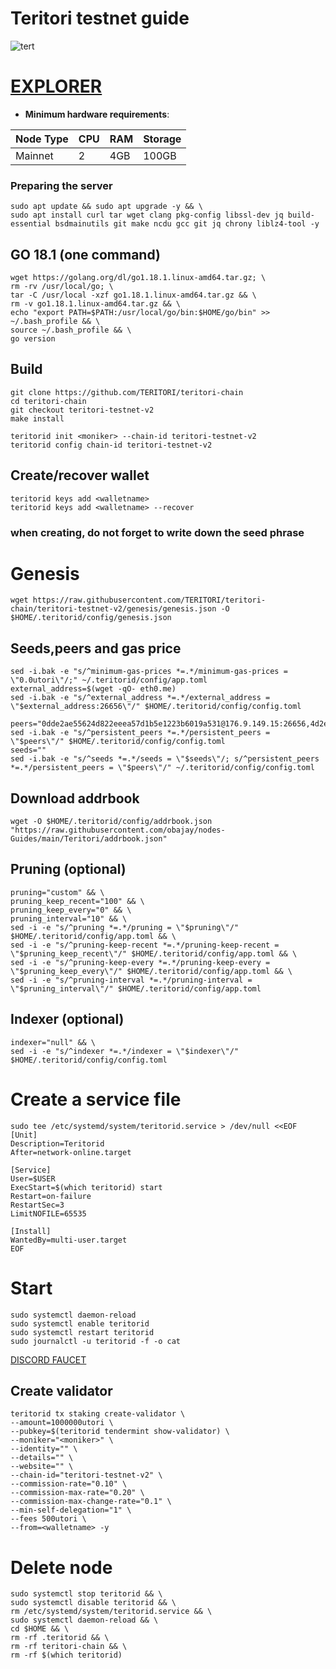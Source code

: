 # Teritori testnet guide
![tert](https://user-images.githubusercontent.com/44331529/180614436-1041172a-0b1e-4df3-85b7-3d18899f3e43.png)

[EXPLORER](https://explorer.ericet.xyz/teritori/staking)
=
- **Minimum hardware requirements**:

| Node Type |CPU | RAM  | Storage  | 
|-----------|----|------|----------|
| Mainnet   |   2| 4GB  | 100GB    |

### Preparing the server

    sudo apt update && sudo apt upgrade -y && \
    sudo apt install curl tar wget clang pkg-config libssl-dev jq build-essential bsdmainutils git make ncdu gcc git jq chrony liblz4-tool -y

## GO 18.1 (one command)

    wget https://golang.org/dl/go1.18.1.linux-amd64.tar.gz; \
    rm -rv /usr/local/go; \
    tar -C /usr/local -xzf go1.18.1.linux-amd64.tar.gz && \
    rm -v go1.18.1.linux-amd64.tar.gz && \
    echo "export PATH=$PATH:/usr/local/go/bin:$HOME/go/bin" >> ~/.bash_profile && \
    source ~/.bash_profile && \
    go version

## Build

    git clone https://github.com/TERITORI/teritori-chain
    cd teritori-chain
    git checkout teritori-testnet-v2
    make install

    teritorid init <moniker> --chain-id teritori-testnet-v2
    teritorid config chain-id teritori-testnet-v2
    
## Create/recover wallet

    teritorid keys add <walletname>
    teritorid keys add <walletname> --recover

### when creating, do not forget to write down the seed phrase

# Genesis

    wget https://raw.githubusercontent.com/TERITORI/teritori-chain/teritori-testnet-v2/genesis/genesis.json -O $HOME/.teritorid/config/genesis.json

## Seeds,peers and gas price
    sed -i.bak -e "s/^minimum-gas-prices *=.*/minimum-gas-prices = \"0.0utori\"/;" ~/.teritorid/config/app.toml
    external_address=$(wget -qO- eth0.me)
    sed -i.bak -e "s/^external_address *=.*/external_address = \"$external_address:26656\"/" $HOME/.teritorid/config/config.toml

    peers="0dde2ae55624d822eeea57d1b5e1223b6019a531@176.9.149.15:26656,4d2ea61e6195ee4e449c1e6132cabce98f7d94e1@5.9.40.222:26656,bceb776975aab62bcfd501969c0e1a2734ed7c2e@176.9.19.162:26656"
    sed -i.bak -e "s/^persistent_peers *=.*/persistent_peers = \"$peers\"/" $HOME/.teritorid/config/config.toml
    seeds=""
    sed -i.bak -e "s/^seeds *=.*/seeds = \"$seeds\"/; s/^persistent_peers *=.*/persistent_peers = \"$peers\"/" ~/.teritorid/config/config.toml

## Download addrbook

    wget -O $HOME/.teritorid/config/addrbook.json "https://raw.githubusercontent.com/obajay/nodes-Guides/main/Teritori/addrbook.json"


## Pruning (optional)

    pruning="custom" && \
    pruning_keep_recent="100" && \
    pruning_keep_every="0" && \
    pruning_interval="10" && \
    sed -i -e "s/^pruning *=.*/pruning = \"$pruning\"/" $HOME/.teritorid/config/app.toml && \
    sed -i -e "s/^pruning-keep-recent *=.*/pruning-keep-recent = \"$pruning_keep_recent\"/" $HOME/.teritorid/config/app.toml && \
    sed -i -e "s/^pruning-keep-every *=.*/pruning-keep-every = \"$pruning_keep_every\"/" $HOME/.teritorid/config/app.toml && \
    sed -i -e "s/^pruning-interval *=.*/pruning-interval = \"$pruning_interval\"/" $HOME/.teritorid/config/app.toml

## Indexer (optional)

    indexer="null" && \
    sed -i -e "s/^indexer *=.*/indexer = \"$indexer\"/" $HOME/.teritorid/config/config.toml

# Create a service file

    sudo tee /etc/systemd/system/teritorid.service > /dev/null <<EOF
    [Unit]
    Description=Teritorid
    After=network-online.target

    [Service]
    User=$USER
    ExecStart=$(which teritorid) start
    Restart=on-failure
    RestartSec=3
    LimitNOFILE=65535

    [Install]
    WantedBy=multi-user.target
    EOF


    
# Start

    sudo systemctl daemon-reload
    sudo systemctl enable teritorid
    sudo systemctl restart teritorid
    sudo journalctl -u teritorid -f -o cat

[DISCORD FAUCET](https://discord.gg/zzJEmR8nhr)

## Create validator
    teritorid tx staking create-validator \
    --amount=1000000utori \
    --pubkey=$(teritorid tendermint show-validator) \
    --moniker="<moniker>" \
    --identity="" \
    --details="" \
    --website="" \
    --chain-id="teritori-testnet-v2" \
    --commission-rate="0.10" \
    --commission-max-rate="0.20" \
    --commission-max-change-rate="0.1" \
    --min-self-delegation="1" \
    --fees 500utori \
    --from=<walletname> -y


# Delete node
    sudo systemctl stop teritorid && \
    sudo systemctl disable teritorid && \
    rm /etc/systemd/system/teritorid.service && \
    sudo systemctl daemon-reload && \
    cd $HOME && \
    rm -rf .teritorid && \
    rm -rf teritori-chain && \
    rm -rf $(which teritorid)



